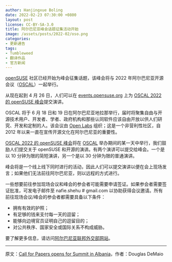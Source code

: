 ```yaml
---
author: Hanjingxue Boling
date: 2022-02-23 07:30:00 +0800
layout: post
license: CC-BY-SA-3.0
title: 阿尔巴尼亚峰会话题征集活动开始
image: /assets/posts/2022-02/oso.png
categories:
- 更新通告
tags:
- Tumbleweed
- 翻译作品
- 官方新闻
---
```


[openSUSE](https://www.opensuse.org/) 社区已经开始为峰会征集话题，该峰会将与 2022 年阿尔巴尼亚开源会议（[OSCAL](https://oscal.openlabs.cc/)）一起举行。

从现在起到 4 月 26 日，人们可以在 [events.opensuse.org](https://events.opensuse.org/) 上为 [OSCAL 2022 的 openSUSE 峰会](https://events.opensuse.org/)提交演讲。

OSCAL 将于 6 月 18 日和 19 日在阿尔巴尼亚地拉那举行，届时将聚集自由与开源技术用户、开发者、学者、政府机构和那些认同软件应该自由开放以供人们研究、开发和定制的人。该会议由 [Open Labs](https://openlabs.cc/en/) 组织；这是一个非营利性社区，自 2012 年以来一直在宣传开源文化在阿尔巴尼亚的重要性。

[OSCAL 2022 的 openSUSE 峰会](https://events.opensuse.org/)将在 [OSCAL](https://oscal.openlabs.cc/) 举办期间的某一天中举行，我们鼓励人们提交关于 openSUSE 和开源的演讲。有两个演讲可以提交给峰会。一个是以 10 分钟为限的简短演讲，另一个是以 30 分钟为限的普通演讲。

峰会将是一个线上线下同时进行的活动，因此人们可以提交演讲以便在会上现场发言；如果他们无法前往阿尔巴尼亚，则以远程的方式进行。

一些想要前往参加现场会议和峰会的参会者可能需要申请签证。如果参会者需要签证批准，可发电子邮件至 nafie.shehu # gmail.com 以协助获得会议邀请。所有前往现场会议/峰会的参会者都需要具备以下条件：

- 拥有有效的护照；
- 有足够的钱来支付每一天的逗留；
- 能够向边境官员证明自己的逗留目的；
- 对公共秩序、国家安全或国际关系不构成威胁。

要了解更多信息，请访问[阿尔巴尼亚联邦外交部网站](https://albania.al/visa-procedures/)。

------

原文：[Call for Papers opens for Summit in Albania](https://news.opensuse.org/2022/02/23/cfp-opens-summit-in-albania/)，作者：Douglas DeMaio
